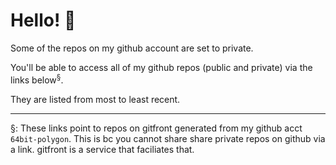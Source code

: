 # Hello! 👋

Some of the repos on my github account are set to private.

You'll be able to access all of my github repos (public and private) via the links below<sup>§</sup>.

They are listed from most to least recent.


***
<span style="font-size: 1 rem;">§: These links point to repos on gitfront generated from my github acct `64bit-polygon`. This is bc you cannot share share private repos on github via a link. gitfront is a service that faciliates that.</span>
